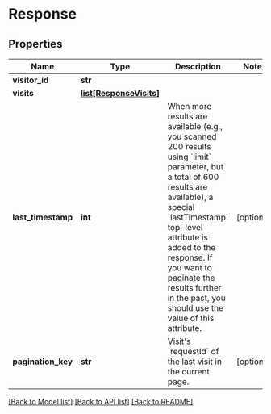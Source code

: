 # Response

## Properties
Name | Type | Description | Notes
------------ | ------------- | ------------- | -------------
**visitor_id** | **str** |  | 
**visits** | [**list[ResponseVisits]**](ResponseVisits.md) |  | 
**last_timestamp** | **int** | When more results are available (e.g., you scanned 200 results using &#x60;limit&#x60; parameter, but a total of 600 results are available), a special &#x60;lastTimestamp&#x60; top-level attribute is added to the response. If you want to paginate the results further in the past, you should use the value of this attribute. | [optional] 
**pagination_key** | **str** | Visit&#x27;s &#x60;requestId&#x60; of the last visit in the current page. | [optional] 

[[Back to Model list]](../README.md#documentation-for-models) [[Back to API list]](../README.md#documentation-for-api-endpoints) [[Back to README]](../README.md)

